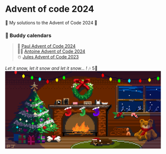 # Advent of code 2024
🎄 My solutions to the Advent of Code 2024 🎄

### 🎅 Buddy calendars

> 🎁 [Paul Advent of Code 2024](https://github.com/PaulDrevet/advent_of_code_2024)\
> 🧑‍🎄 [Antoine Advent of Code 2024](https://github.com/Antoine256/advent-of-code-2024)\
> ☃️ [Jules Advent of Code 2023](https://github.com/JulesChe/adventOfCode2024)

_Let it snow, let it snow and let it snow... !_ 🎶 5🌟
![](public/christmas.gif)
